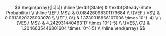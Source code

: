 $$
\begin{array}{|c|c|}
\hline
\textbf{State} & \textbf{Steady-State Probability} \\
\hline
\{EF,\ MS\}    & 0.018426098301179684 \\
\{VEF,\ VS\}   & 0.9813820325903078 \\
\{EF,\ C\}     & 1.3739315866107606 \times 10^{-4} \\
\{VES,\ MS\}   & 4.242931440463117 \times 10^{-5} \\
\{VES,\ C\}    & 1.2046635446801604 \times 10^{-5} \\
\hline
\end{array}
$$



